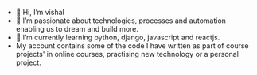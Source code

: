 - 👋 Hi, I’m vishal
- 👀 I’m passionate about technologies, processes and automation enabling us to dream and build more.
- 🌱 I’m currently learning python, django, javascript and reactjs.
- My account contains some of the code I have written as part of course projects' in online courses, practising new technology or a personal project.

<!---
v111317/v111317 is a ✨ special ✨ repository because its `README.md` (this file) appears on your GitHub profile.
You can click the Preview link to take a look at your changes.
--->
